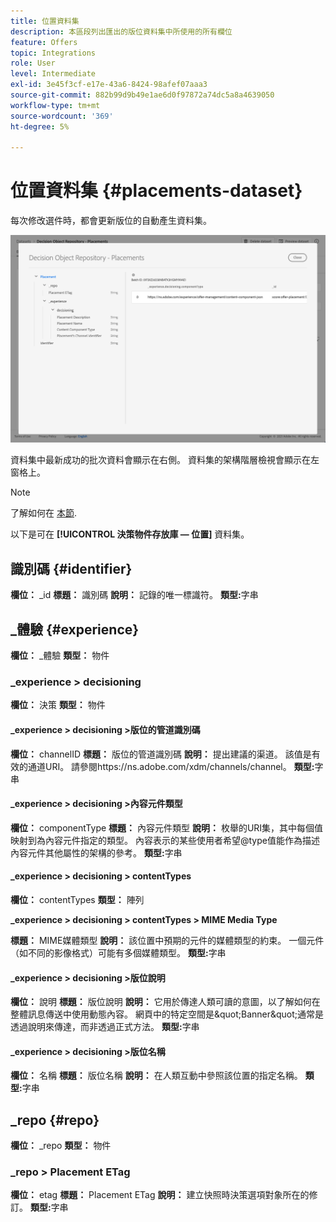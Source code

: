 ```yaml
---
title: 位置資料集
description: 本區段列出匯出的版位資料集中所使用的所有欄位
feature: Offers
topic: Integrations
role: User
level: Intermediate
exl-id: 3e45f3cf-e17e-43a6-8424-98afef07aaa3
source-git-commit: 882b99d9b49e1ae6d0f97872a74dc5a8a4639050
workflow-type: tm+mt
source-wordcount: '369'
ht-degree: 5%

---
```


# 位置資料集 {#placements-dataset}

每次修改選件時，都會更新版位的自動產生資料集。

![](../assets/dataset-placements.png)

資料集中最新成功的批次資料會顯示在右側。 資料集的架構階層檢視會顯示在左窗格上。

>[!NOTE]
>
>了解如何在 [本節](../export-catalog/access-dataset.md).

以下是可在 **[!UICONTROL 決策物件存放庫 — 位置]** 資料集。

<!--A placement describes a location or place in a personalized message. It is used to set technical constraints for content that the personalization decision supplies. The placement also represents a request to produce certain types of metrics when an experience event is produced where this placement is involved. For instance, the placement facilitates a personalized clickable image inside an email shown to an end-user. The placement may for instance request from the assembled experience that the click on its image gets reported in an experience event with a metric https://ns.adobe.com/xdm/data/metrics/web/linkclicks and a reference to this placement.-->

## 識別碼 {#identifier}

**欄位：** _id
**標題：** 識別碼
**說明：** 記錄的唯一標識符。
**類型:**&#x200B;字串

## _體驗 {#experience}

**欄位：** _體驗
**類型：** 物件

### _experience > decisioning

**欄位：** 決策
**類型：** 物件

#### _experience > decisioning >版位的管道識別碼

**欄位：** channelID
**標題：** 版位的管道識別碼
**說明：** 提出建議的渠道。 該值是有效的通道URI。 請參閱https://ns.adobe.com/xdm/channels/channel。
**類型:**&#x200B;字串

#### _experience > decisioning >內容元件類型

**欄位：** componentType
**標題：** 內容元件類型
**說明：** 枚舉的URI集，其中每個值映射到為內容元件指定的類型。 內容表示的某些使用者希望@type值能作為描述內容元件其他屬性的架構的參考。
**類型:**&#x200B;字串

#### _experience > decisioning > contentTypes

**欄位：** contentTypes
**類型：** 陣列

**_experience > decisioning > contentTypes > MIME Media Type**

**標題：** MIME媒體類型
**說明：** 該位置中預期的元件的媒體類型的約束。 一個元件（如不同的影像格式）可能有多個媒體類型。
**類型:**&#x200B;字串

#### _experience > decisioning >版位說明

**欄位：** 說明
**標題：** 版位說明
**說明：** 它用於傳達人類可讀的意圖，以了解如何在整體訊息傳送中使用動態內容。 網頁中的特定空間是\&quot;Banner\&quot;通常是透過說明來傳達，而非透過正式方法。
**類型:**&#x200B;字串

#### _experience > decisioning >版位名稱

**欄位：** 名稱
**標題：** 版位名稱
**說明：** 在人類互動中參照該位置的指定名稱。
**類型:**&#x200B;字串

## _repo {#repo}

**欄位：** _repo
**類型：** 物件

### _repo > Placement ETag

**欄位：** etag
**標題：** Placement ETag
**說明：** 建立快照時決策選項對象所在的修訂。
**類型:**&#x200B;字串
